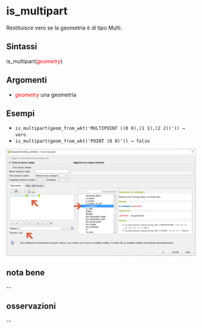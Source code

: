# is_multipart

Restituisce vero se la geometria è di tipo Multi.

## Sintassi

is_multipart(<span style="color:red;">_geometry_</span>)

## Argomenti

* <span style="color:red;">_geometry_</span> una geometria

## Esempi

* `is_multipart(geom_from_wkt('MULTIPOINT ((0 0),(1 1),(2 2))')) → vero`
* `is_multipart(geom_from_wkt('POINT (0 0)')) → falso`

![](../../img/geometria/is_multipart/is_multipart1.png)

## nota bene

--

## osservazioni

--
